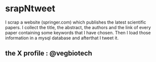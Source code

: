 # srapNtweet
I scrap a website (springer.com) which publishes the latest scientific papers. I collect the title, the abstract, the authors and the link of every paper containing some keywords that I have chosen. Then I load those information in a mysql database and afterthat I tweet it. 

## the X profile : @vegbiotech
